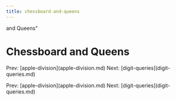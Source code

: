 ```yaml
---
title: chessboard-and-queens
---
```


and Queens\"

# Chessboard and Queens

Prev: \[apple-division](apple-division.md) Next:
\[digit-queries](digit-queries.md)

Prev: \[apple-division](apple-division.md) Next:
\[digit-queries](digit-queries.md)
